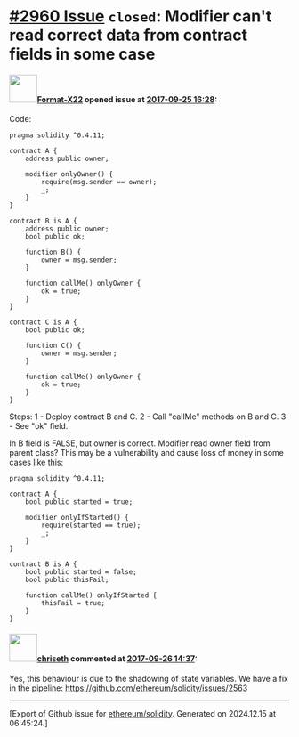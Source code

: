 # [\#2960 Issue](https://github.com/ethereum/solidity/issues/2960) `closed`: Modifier can't read correct data from contract fields in some case

#### <img src="https://avatars.githubusercontent.com/u/11276553?u=2ecb1389963849faf4973b642025b56fd8896c57&v=4" width="50">[Format-X22](https://github.com/Format-X22) opened issue at [2017-09-25 16:28](https://github.com/ethereum/solidity/issues/2960):

Code:

    pragma solidity ^0.4.11;

    contract A {
        address public owner;

        modifier onlyOwner() {
            require(msg.sender == owner);
            _;
        } 
    }

    contract B is A {
        address public owner;
        bool public ok;

        function B() {
            owner = msg.sender;
        }

        function callMe() onlyOwner {
            ok = true;
        }
    }

    contract C is A {
        bool public ok;

        function C() {
            owner = msg.sender;
        }

        function callMe() onlyOwner {
            ok = true;
        } 
    }

Steps:
1 - Deploy contract B and C.
2 - Call "callMe" methods on B and C.
3 - See "ok" field.

In B field is FALSE, but owner is correct. Modifier read owner field from parent class?
This may be a vulnerability and cause loss of money in some cases like this:

    pragma solidity ^0.4.11;

    contract A {
        bool public started = true;

        modifier onlyIfStarted() {
            require(started == true);
            _;
        }
    }

    contract B is A {
        bool public started = false;
        bool public thisFail;

        function callMe() onlyIfStarted {
            thisFail = true;
        }
    }

#### <img src="https://avatars.githubusercontent.com/u/9073706?v=4" width="50">[chriseth](https://github.com/chriseth) commented at [2017-09-26 14:37](https://github.com/ethereum/solidity/issues/2960#issuecomment-332219628):

Yes, this behaviour is due to the shadowing of state variables. We have a fix in the pipeline: https://github.com/ethereum/solidity/issues/2563


-------------------------------------------------------------------------------



[Export of Github issue for [ethereum/solidity](https://github.com/ethereum/solidity). Generated on 2024.12.15 at 06:45:24.]
